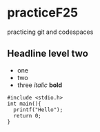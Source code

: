 # practiceF25
practicing git and codespaces

## Headline level two

* one
* two
* three
  *italic*
  **bold**

```
#include <stdio.h>
int main(){
  printf("Hello");
  return 0;
}
```

